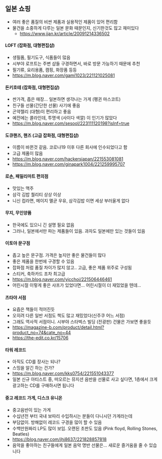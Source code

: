 ## 일본 쇼핑
- 여러 좋은 품질의 비싼 제품과 실용적인 제품이 있어 편리함
- 물건을 소중하게 다루는 일본 문화 때문인지, 신기한것도 많고 재미있다
  - https://www.jjan.kr/article/20091214336502 

#### LOFT (잡화점, 대형편집샵)
- 생필품, 필기도구, 식품들이 많음
- 시부야 로프트는 주변 샵들 구경하면서, 바로 방문 가능하기 때문에 추천
- 필기류, 요리용품, 캠핑, 화장품 등등
- https://m.blog.naver.com/gami1023/221121025081

#### 돈키호테 (잡화점, 대형편집샵)
- 싼가격, 좁은 매장... 일본하면 생각나는 가게 (펭귄 마스코트) 
- 친구들 선물(간단한 선물) 사기에 좋음
- 곤약젤리 (대형)이 편리하고 좋음
- 예전에는 콜라인데, 투명색 (사이다 색깔) 이 인기가 많았다
- https://m.blog.naver.com/sesool/223111120198?isInf=true

#### 도큐핸즈, 핸즈 (고급 잡화점, 대형편집샵)
- 이름이 바뀐것 같음. 코로나19 이후 다른 회사에 인수되었다고 함
- 고급 제품이 많음 
- https://m.blog.naver.com/hackersjapan/221553081081
- https://m.blog.naver.com/ginapark1004/221259995707
  
#### 로손, 패밀리마트 편의점
- 맛있는 맥주
- 삼각 김밥 퀄리티 상상 이상
- 니신 컵라면, 메이지 멸균 우유, 삼각김밥 이면 세상 부러울게 없다

#### 무지, 무인양품
- 한국에도 있으니 긴 설명 필요 없음
- 그러나, 일본에서만 파는 제품들이 있음. 과자도 일본에만 있는 것들이 있음

#### 이토야 문구점
- 좁고 높은 문구점. 가격은 높지만 좋은 물건들이 많다
- 좋은 제품을 한번에 구경할 수 있음
- 잡화점 처럼 품질 차이가 많지 않고.. 고급, 좋은 제품 위주로 구성됨
- 스티커, 축하카드 조차 최고급
- https://m.blog.naver.com/yjcchoi/221506446461
- 어린시절 이렇게 좋은 샤프가 있었다면... 어린시절이 더 재밌었을 텐데...

#### 츠타야 서점
- 요즘은 책들이 적어진듯
- 오히려 다른 일반 서점도 책도 많고 재밌었다(신주쿠 어느 서점)
- 그래도 역사적 서점이니. 시부야 스타벅스 빌딩 (전광판) 건물은 가보면 좋을듯
- https://magazine-b.com/product/detail.html?product_no=74&cate_no=44
- https://the-edit.co.kr/15706

#### 타워 레코드
- 아직도 CD를 장사는 되나?
- 스밍을 알긴 하는 건가?
- https://m.blog.naver.com/kks0754/221551043377
- 일본 신규 아티스트 중, 떠오르는 뮤지션 음반을 선물로 사고 싶다면, 1층에서 크게 광고하는 CD를 구매하시면 됩니다

#### 중고 레코드 가게, 디스크 유니온
- 중고음반이 있는 가게
- 수십년전 부터 국내 보따리 수입하시는 분들이 다니시던 가게라는데
- 부담없이. 방해없이 레코드 구경을 많이 할 수 있음
- 수백만원짜리 LP도 많이 보임. 오랜된 초판도 있음 (Pink floyd, Rolling Stones, Beatles)
- https://blog.naver.com/jhj8637/221828857818
- 음악을 좋아하는 친구들에게 일본 음악 명반 선물은... 새로운 즐거움을 줄 수 있습니다


